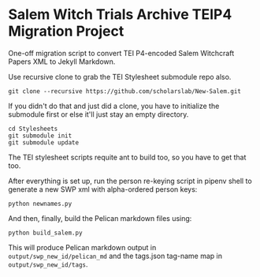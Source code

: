 # Salem Witch Trials Archive TEIP4 Migration Project

One-off migration script to convert TEI P4-encoded Salem Witchcraft Papers XML to Jekyll Markdown.

Use recursive clone to grab the TEI Stylesheet submodule repo also.

    git clone --recursive https://github.com/scholarslab/New-Salem.git

If you didn't do that and just did a clone, you have to initialize the submodule first or else it'll just stay an empty directory.

    cd Stylesheets
    git submodule init
    git submodule update

The TEI stylesheet scripts requite ant to build too, so you have to get that too.

After everything is set up, run the person re-keying script in pipenv shell to generate a new SWP xml with alpha-ordered person keys:

    python newnames.py

And then, finally, build the Pelican markdown files using:

    python build_salem.py

This will produce Pelican markdown output in `output/swp_new_id/pelican_md` and the tags.json tag-name map in `output/swp_new_id/tags`.
